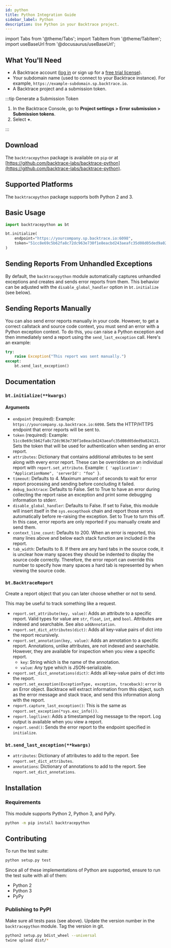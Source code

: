 ```yaml
---
id: python
title: Python Integration Guide
sidebar_label: Python
description: Use Python in your Backtrace project.
---
```


import Tabs from '@theme/Tabs';
import TabItem from '@theme/TabItem';
import useBaseUrl from '@docusaurus/useBaseUrl';

## What You'll Need

- A Backtrace account ([log in](https://backtrace.io/login) or sign up for a [free trial license](https://backtrace.io/sign-up)).
- Your subdomain name (used to connect to your Backtrace instance). For example, `https://example-subdomain.sp.backtrace.io`.
- A Backtrace project and a submission token.

:::tip Generate a Submission Token

1. In the Backtrace Console, go to **Project settings > Error submission > Submission tokens**.
1. Select **+**.

:::

## Download

The `backtracepython` package is available on `pip` or at [https://github.com/backtrace-labs/backtrace-python](https://github.com/backtrace-labs/backtrace-python).

## Supported Platforms

The `backtracepython` package supports both Python 2 and 3.

## Basic Usage

```python
import backtracepython as bt

bt.initialize(
    endpoint="https://yourcompany.sp.backtrace.io:6098",
    token="51cc8e69c5b62fa8c72dc963e730f1e8eacbd243aeafc35d08d05ded9a024121"
)
```

## Sending Reports From Unhandled Exceptions

By default, the `backtracepython` module automatically captures unhandled exceptions and creates and sends error reports from them. This behavior can be adjusted with the `disable_global_handler` option in `bt.initialize` (see below).

## Sending Reports Manually

You can also send error reports manually in your code. However, to get a correct callstack and source code context, you must send an error with a Python exception context. To do this, you can raise a Python exception and then immediately send a report using the `send_last_exception` call. Here's an example:

```python
try:
    raise Exception("This report was sent manually.")
except:
    bt.send_last_exception()
```

## Documentation

### `bt.initialize(**kwargs)`

#### Arguments

- `endpoint` (required): Example: `https://yourcompany.sp.backtrace.io:6098`. Sets the HTTP/HTTPS endpoint that error reports will be sent to.
- `token` (required): Example: `51cc8e69c5b62fa8c72dc963e730f1e8eacbd243aeafc35d08d05ded9a024121`. Sets the token that will be used for authentication when sending an error report.
- `attributes`: Dictionary that contains additional attributes to be sent along with every error report. These can be overridden on an individual report with `report.set_attribute`. Example: `{ 'application': "ApplicationName", 'serverId': "foo" }`.
- `timeout`: Defaults to 4. Maximum amount of seconds to wait for error report processing and sending before concluding it failed.
- `debug_backtrace`: Defaults to False. Set to True to have an error during collecting the report raise an exception and print some debugging information to stderr.
- `disable_global_handler`: Defaults to False. If set to False, this module will insert itself in the `sys.excepthook` chain and report those errors automatically before re-raising the exception. Set to True to turn this off. In this case, error reports are only reported if you manually create and send them.
- `context_line_count`: Defaults to 200. When an error is reported, this many lines above and below each stack function are included in the report.
- `tab_width`: Defaults to 8. If there are any hard tabs in the source code, it is unclear how many spaces they should be indented to display the source code correctly. Therefore, the error report can override this number to specify how many spaces a hard tab is represented by when viewing the source code.

### `bt.BacktraceReport`

Create a report object that you can later choose whether or not to send.

This may be useful to track something like a request.

- `report.set_attribute(key, value)`: Adds an attribute to a specific report. Valid types for value are `str`, `float`, `int`, and `bool`. Attributes are indexed and searchable. See also `addAnnotation`.
- `report.set_dict_attributes(dict)`: Adds all key-value pairs of dict into the report recursively.
- `report.set_annotation(key, value)`: Adds an annotation to a specific report. Annotations, unlike attributes, are not indexed and searchable. However, they are available for inspection when you view a specific report.
  - `key`: String which is the name of the annotation.
  - `value`: Any type which is JSON-serializable.
- `report.set_dict_annotations(dict)`: Adds all key-value pairs of dict into the report.
- `report.set_exception(ExceptionType, exception, traceback)`: `error` is an Error object. Backtrace will extract information from this object, such as the error message and stack trace, and send this information along with the report.
- `report.capture_last_exception()`: This is the same as `report.set_exception(*sys.exc_info())`.
- `report.log(line)`: Adds a timestamped log message to the report. Log output is available when you view a report.
- `report.send()`: Sends the error report to the endpoint specified in `initialize`.

### `bt.send_last_exception(**kwargs)`

- `attributes`: Dictionary of attributes to add to the report. See `report.set_dict_attributes`.
- `annotations`: Dictionary of annotations to add to the report. See `report.set_dict_annotations`.

## Installation

### Requirements

This module supports Python 2, Python 3, and PyPy.

```bash
python -m pip install backtracepython
```

## Contributing

To run the test suite:

```bash
python setup.py test
```

Since all of these implementations of Python are supported, ensure to run the test suite with all of them:

- Python 2
- Python 3
- PyPy

### Publishing to PyPI

Make sure all tests pass (see above).
Update the version number in the `backtracepython` module.
Tag the version in git.

```bash
python2 setup.py bdist_wheel --universal
twine upload dist/*
```
